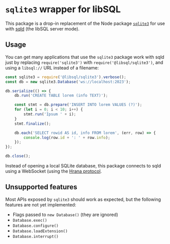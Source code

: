 # `sqlite3` wrapper for libSQL

This package is a drop-in replacement of the Node package [`sqlite3`](https://www.npmjs.com/package/sqlite3) for use with [sqld](https://github.com/libsql/sqld) (the libSQL server mode).

## Usage

You can get many applications that use the `sqlite3` package work with sqld just by replacing `require('sqlite3')` with `require('@libsql/sqlite3')`, and using a `libsql://` URL instead of a filename:

```javascript
const sqlite3 = require('@libsql/sqlite3').verbose();
const db = new sqlite3.Database('ws://localhost:2023');

db.serialize(() => {
    db.run('CREATE TABLE lorem (info TEXT)');

    const stmt = db.prepare('INSERT INTO lorem VALUES (?)');
    for (let i = 0; i < 10; i++) {
        stmt.run('Ipsum ' + i);
    }
    stmt.finalize();

    db.each('SELECT rowid AS id, info FROM lorem', (err, row) => {
        console.log(row.id + ': ' + row.info);
    });
});

db.close();
```

Instead of opening a local SQLite database, this package connects to sqld using a WebSocket (using the [Hrana protocol](https://github.com/libsql/hrana-client-ts).

## Unsupported features

Most APIs exposed by `sqlite3` should work as expected, but the following features are not yet implemented:

- Flags passed to `new Database()` (they are ignored)
- `Database.exec()`
- `Database.configure()`
- `Database.loadExtension()`
- `Database.interrupt()`
